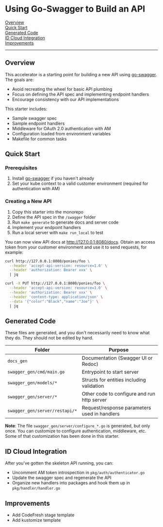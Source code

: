 # Using Go-Swagger to Build an API

[Overview](#overview)  
[Quick Start](#quick-start)  
[Generated Code](#generated-code)  
[ID Cloud Integration](#id-cloud-integration)  
[Improvements](#improvements)

***

## Overview

This accelerator is a starting point for building a new API using [go-swagger](https://github.com/go-swagger/go-swagger). The goals are:

- Avoid recreating the wheel for basic API plumbing
- Focus on defining the API spec and implementing endpoint handlers
- Encourage consistency with our API implementations

This starter includes:

- Sample swagger spec
- Sample endpoint handlers
- Middleware for OAuth 2.0 authentication with AM
- Configuration loaded from environment variables
- Makefile for common tasks

## Quick Start

### Prerequisites

1. Install [go-swagger](https://github.com/go-swagger/go-swagger) if you haven't already
2. Set your kube context to a valid customer environment (required for authentication with AM)

### Creating a New API

1. Copy this starter into the monorepo
2. Define the API spec in the `/swagger` folder
3. Run `make generate` to generate docs and server code
4. Implement your endpoint handlers
5. Run a local server with `make run_local` to test

You can now view API docs at http://127.0.0.1:8080/docs. Obtain an access token from your customer environment and
use it to send requests, for example:

```bash
curl http://127.0.0.1:8080/ponies/foo \
  --header 'accept-api-version: resource=1.0' \
  --header 'authorization: Bearer xxx' \
  | jq

curl -X PUT http://127.0.0.1:8080/ponies/foo \
  --header 'accept-api-version: resource=1.0' \
  --header 'authorization: Bearer xxx' \
  --header 'content-type: application/json' \
  --data '{"color":"Black","name":"Joe"}' \
  | jq
```

## Generated Code

These files are generated, and you don't necessarily need to know what they do.  They should not be edited by hand.

| Folder                         | Purpose                                      |
| ------------------------------ | -------------------------------------------- |
| `docs_gen`                     | Documentation (Swagger UI or Redoc)          |
| `swagger_gen/cmd/main.go`      | Entrypoint to start server                   |
| `swagger_gen/models/*`         | Structs for entities including validation    |
| `swagger_gen/server/*`         | Other code to configure and run http server  |
| `swagger_gen/server/restapi/*` | Request/response parameters used in handlers |


**Note**: The file `swagger_gen/server/configure_*.go` is generated, but only once.  You can customize to configure authentication, middleware, etc. Some of that customization has been done in this starter.

## ID Cloud Integration

After you've gotten the skeleton API running, you can:

- Uncomment AM token introspection in `pkg/auth/authenticator.go`
- Update the swagger spec and regenerate the API
- Organize new handlers into packages and hook them up in `pkg/handler/handler.go`

## Improvements

- Add CodeFresh stage template 
- Add kustomize template